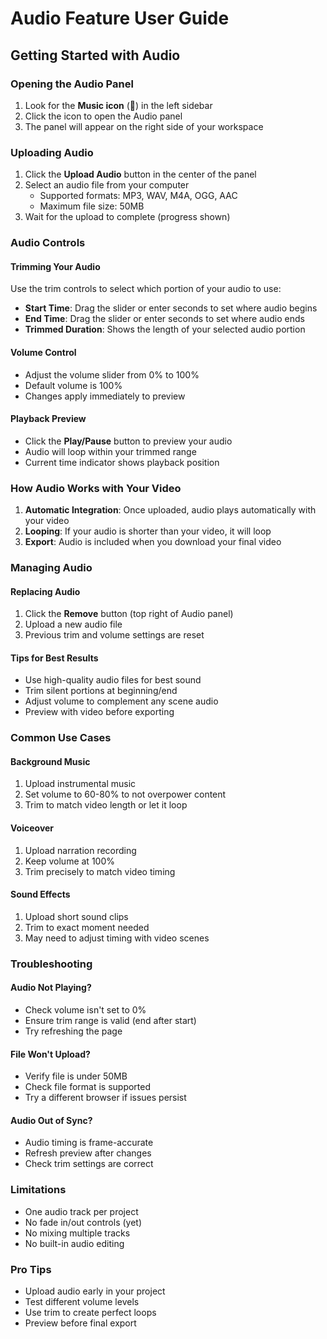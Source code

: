 # Audio Feature User Guide

## Getting Started with Audio

### Opening the Audio Panel
1. Look for the **Music icon** (🎵) in the left sidebar
2. Click the icon to open the Audio panel
3. The panel will appear on the right side of your workspace

### Uploading Audio
1. Click the **Upload Audio** button in the center of the panel
2. Select an audio file from your computer
   - Supported formats: MP3, WAV, M4A, OGG, AAC
   - Maximum file size: 50MB
3. Wait for the upload to complete (progress shown)

### Audio Controls

#### Trimming Your Audio
Use the trim controls to select which portion of your audio to use:

- **Start Time**: Drag the slider or enter seconds to set where audio begins
- **End Time**: Drag the slider or enter seconds to set where audio ends
- **Trimmed Duration**: Shows the length of your selected audio portion

#### Volume Control
- Adjust the volume slider from 0% to 100%
- Default volume is 100%
- Changes apply immediately to preview

#### Playback Preview
- Click the **Play/Pause** button to preview your audio
- Audio will loop within your trimmed range
- Current time indicator shows playback position

### How Audio Works with Your Video

1. **Automatic Integration**: Once uploaded, audio plays automatically with your video
2. **Looping**: If your audio is shorter than your video, it will loop
3. **Export**: Audio is included when you download your final video

### Managing Audio

#### Replacing Audio
1. Click the **Remove** button (top right of Audio panel)
2. Upload a new audio file
3. Previous trim and volume settings are reset

#### Tips for Best Results
- Use high-quality audio files for best sound
- Trim silent portions at beginning/end
- Adjust volume to complement any scene audio
- Preview with video before exporting

### Common Use Cases

#### Background Music
1. Upload instrumental music
2. Set volume to 60-80% to not overpower content
3. Trim to match video length or let it loop

#### Voiceover
1. Upload narration recording
2. Keep volume at 100%
3. Trim precisely to match video timing

#### Sound Effects
1. Upload short sound clips
2. Trim to exact moment needed
3. May need to adjust timing with video scenes

### Troubleshooting

#### Audio Not Playing?
- Check volume isn't set to 0%
- Ensure trim range is valid (end after start)
- Try refreshing the page

#### File Won't Upload?
- Verify file is under 50MB
- Check file format is supported
- Try a different browser if issues persist

#### Audio Out of Sync?
- Audio timing is frame-accurate
- Refresh preview after changes
- Check trim settings are correct

### Limitations
- One audio track per project
- No fade in/out controls (yet)
- No mixing multiple tracks
- No built-in audio editing

### Pro Tips
- Upload audio early in your project
- Test different volume levels
- Use trim to create perfect loops
- Preview before final export